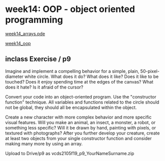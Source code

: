 # week14: OOP - object oriented programming

[week14_arrays.pde](https://github.com/cerenkayalar/VCDS2105-ICM/blob/master/f19/inclass/week14_arrays.pde)

[week14_oop](https://github.com/cerenkayalar/VCDS2105-ICM/blob/master/f19/inclass/week14_oop/)


## inclass Exercise / p9

Imagine and implement a compelling behavior for a simple, plain, 50-pixel-diameter white circle. What does it do? What does it like? Does it like to be touched? Does it enjoy spending time at the edges of the canvas? What does it hate? Is it afraid of the cursor?

Convert your code into an object-oriented program. Use the "constructor function" technique. All variables and functions related to the circle should not be global, they should all be encapsulated within the object.

Create a new character with more complex behavior and more specific visual features. Will you make an animal, an insect, a monster, a robot, or something less specific? Will it be drawn by hand, painting with pixels, or textured with photographs? After you further develop your creature, create at least two objects from your single constructor function and consider making many more by using an array.


Upload to Drive/p9 as vcds2105f19_p9_YourNameSurname.zip
